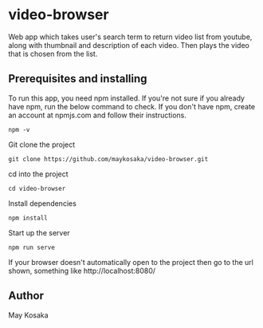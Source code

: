 # video-browser
Web app which takes user's search term to return video list from youtube, along with thumbnail and description of each video. Then plays the video that is chosen from the list.

## Prerequisites and installing
To run this app, you need npm installed. If you're not sure if you already have npm, run the below command to check. If you don't have npm, create an account at npmjs.com and follow their instructions.
```
npm -v
```

Git clone the project
```
git clone https://github.com/maykosaka/video-browser.git
```

cd into the project
```
cd video-browser
```

Install dependencies
```
npm install
```

Start up the server
```
npm run serve
```
If your browser doesn't automatically open to the project then go to the url shown, something like http://localhost:8080/

## Author
May Kosaka